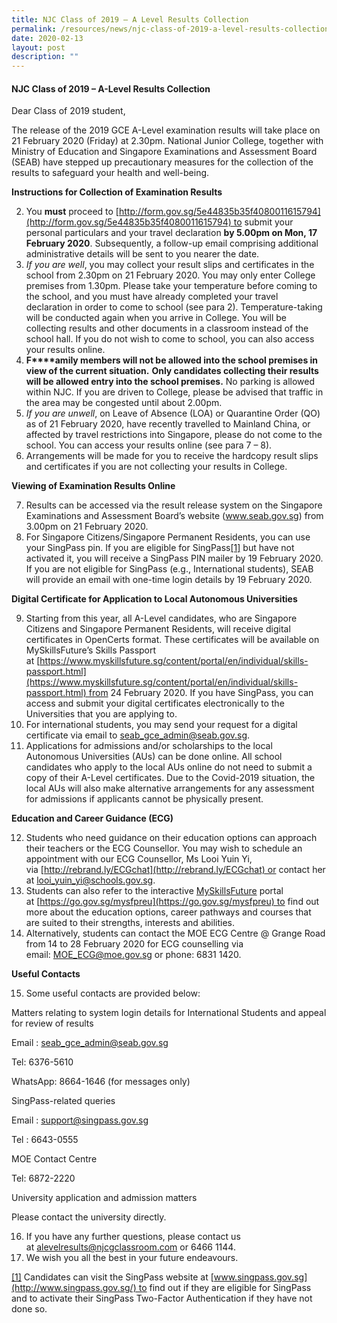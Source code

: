 ```yaml
---
title: NJC Class of 2019 – A Level Results Collection
permalink: /resources/news/njc-class-of-2019-a-level-results-collection
date: 2020-02-13
layout: post
description: ""
---
```

#### NJC Class of 2019 – A-Level Results Collection

Dear Class of 2019 student,

The release of the 2019 GCE A-Level examination results will take place on 21 February 2020 (Friday) at 2.30pm. National Junior College, together with Ministry of Education and Singapore Examinations and Assessment Board (SEAB) have stepped up precautionary measures for the collection of the results to safeguard your health and well-being.

**Instructions for Collection of Examination Results**

2.  You **must** proceed to [http://form.gov.sg/5e44835b35f4080011615794](http://form.gov.sg/5e44835b35f4080011615794) to submit your personal particulars and your travel declaration **by 5.00pm on Mon, 17 February 2020**. Subsequently, a follow-up email comprising additional administrative details will be sent to you nearer the date.
3.  _If you are well_, you may collect your result slips and certificates in the school from 2.30pm on 21 February 2020. You may only enter College premises from 1.30pm. Please take your temperature before coming to the school, and you must have already completed your travel declaration in order to come to school (see para 2). Temperature-taking will be conducted again when you arrive in College. You will be collecting results and other documents in a classroom instead of the school hall. If you do not wish to come to school, you can also access your results online.
4.  **F****amily members will not be allowed into the school premises in view of the current situation.** **Only candidates collecting their results will be allowed entry into the school premises.** No parking is allowed within NJC. If you are driven to College, please be advised that traffic in the area may be congested until about 2.00pm.
5.  _If you are unwell_, on Leave of Absence (LOA) or Quarantine Order (QO) as of 21 February 2020, have recently travelled to Mainland China, or affected by travel restrictions into Singapore, please do not come to the school. You can access your results online (see para 7 – 8).
6.  Arrangements will be made for you to receive the hardcopy result slips and certificates if you are not collecting your results in College.

**Viewing of Examination Results Online**

7.  Results can be accessed via the result release system on the Singapore Examinations and Assessment Board’s website (www.seab.gov.sg) from 3.00pm on 21 February 2020.
8.  For Singapore Citizens/Singapore Permanent Residents, you can use your SingPass pin. If you are eligible for SingPass[\[1\]](https://nationaljc.moe.edu.sg/news-listing/page/3/#_ftn1) but have not activated it, you will receive a SingPass PIN mailer by 19 February 2020. If you are not eligible for SingPass (e.g., International students), SEAB will provide an email with one-time login details by 19 February 2020.

**Digital Certificate for Application to Local Autonomous Universities**

9.  Starting from this year, all A-Level candidates, who are Singapore Citizens and Singapore Permanent Residents, will receive digital certificates in OpenCerts format. These certificates will be available on MySkillsFuture’s Skills Passport at [https://www.myskillsfuture.sg/content/portal/en/individual/skills-passport.html](https://www.myskillsfuture.sg/content/portal/en/individual/skills-passport.html) from 24 February 2020. If you have SingPass, you can access and submit your digital certificates electronically to the Universities that you are applying to.
10.  For international students, you may send your request for a digital certificate via email to [seab\_gce\_admin@seab.gov.sg](mailto:seab_gce_admin@seab.gov.sg).
11.  Applications for admissions and/or scholarships to the local Autonomous Universities (AUs) can be done online. All school candidates who apply to the local AUs online do not need to submit a copy of their A-Level certificates. Due to the Covid-2019 situation, the local AUs will also make alternative arrangements for any assessment for admissions if applicants cannot be physically present.

**Education and Career Guidance (ECG)**

12.  Students who need guidance on their education options can approach their teachers or the ECG Counsellor. You may wish to schedule an appointment with our ECG Counsellor, Ms Looi Yuin Yi, via [http://rebrand.ly/ECGchat](http://rebrand.ly/ECGchat) or contact her at [looi\_yuin\_yi@schools.gov.sg](mailto:looi_yuin_yi@schools.gov.sg).
13.  Students can also refer to the interactive [MySkillsFuture](https://www.myskillsfuture.sg/content/student/en/secondary.html) portal at [https://go.gov.sg/mysfpreu](https://go.gov.sg/mysfpreu) to find out more about the education options, career pathways and courses that are suited to their strengths, interests and abilities.
14.  Alternatively, students can contact the MOE ECG Centre @ Grange Road from 14 to 28 February 2020 for ECG counselling via email: [MOE\_ECG@moe.gov.sg](mailto:MOE_ECG@moe.gov.sg) or phone: 6831 1420.

**Useful Contacts**

15.  Some useful contacts are provided below:

Matters relating to system login details for International Students and appeal for review of results

Email : [seab\_gce\_admin@seab.gov.sg](mailto:seab_gce_admin@seab.gov.sg)

Tel: 6376-5610

WhatsApp: 8664-1646 (for messages only)

SingPass-related queries

Email : [support@singpass.gov.sg](mailto:support@singpass.gov.sg)

Tel : 6643-0555

MOE Contact Centre

Tel: 6872-2220

University application and admission matters

Please contact the university directly.

16.  If you have any further questions, please contact us at [alevelresults@njcgclassroom.com](mailto:alevelresults@njcgclassroom.com) or 6466 1144.
17.  We wish you all the best in your future endeavours.

[\[1\]](https://nationaljc.moe.edu.sg/news-listing/page/3/#_ftnref1) Candidates can visit the SingPass website at [www.singpass.gov.sg](http://www.singpass.gov.sg/) to find out if they are eligible for SingPass and to activate their SingPass Two-Factor Authentication if they have not done so.